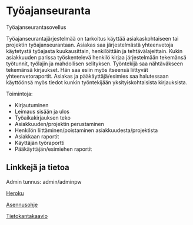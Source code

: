 # Työajanseuranta
Työajanseurantasovellus

Työajanseurantajärjestelmää on tarkoitus käyttää asiakaskohtaiseen tai projektin työajanseurantaan. Asiakas saa järjestelmästä yhteenvetoja käytetystä työajasta kuukausittain, henkilöittäin ja tehtävälajeittain. Kukin asiakkuuden parissa työskentelevä henkilö kirjaa järjestelmään tekemänsä työtunnit, työlajin ja mahdollisen selityksen. Työntekijä saa nähtäväkseen tekemänsä kirjaukset. Hän saa esiin myös itseensä liittyvät yhteenvetoraportit. Asiakas ja pääkäyttäjä/esimies saa halutessaan käyttöönsä 
myös tiedot kunkin työntekijään yksityiskohtaisista kirjauksista.

Toimintoja:
* Kirjautuminen
* Leimaus sisään ja ulos
* Työaikakirjauksen teko
* Asiakkuuden/projektin perustaminen
* Henkilön liittäminen/poistaminen asiakkuudesta/projektista
* Asiakkaan raportit
* Käyttäjän työraportti
* Pääkäyttäjän/esimiehen raportit 

## Linkkejä ja tietoa

Admin tunnus: admin/adminpw

[Heroku](https://tsoha-tyoajanseuranta.herokuapp.com/)

[Asennusohje](https://github.com/sebazai/tsoha-tyoajanseuranta/blob/master/documentation/asennusohje.md)

[Tietokantakaavio](https://github.com/sebazai/tsoha-tyoajanseuranta/blob/master/documentation/tietokantakaavio.png)
